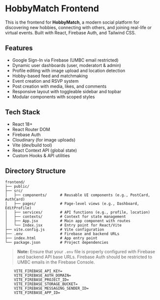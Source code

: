 # HobbyMatch Frontend

This is the frontend for **HobbyMatch**, a modern social platform for discovering new hobbies, connecting with others, and joining real-life or virtual events. Built with React, Firebase Auth, and Tailwind CSS.

## Features

- Google Sign-In via Firebase (UMBC email restricted)
- Dynamic user dashboards (user, moderatort & admin)
- Profile editing with image upload and location detection
- Hobby-based feed and matchmaking
- Event creation and RSVP system
- Post creation with media, likes, and comments
- Responsive layout with toggleable sidebar and topbar
- Modular components with scoped styles

## Tech Stack

- React 18+
- React Router DOM
- Firebase Auth
- Cloudinary (for image uploads)
- Vite (dev/build tool)
- React Context API (global state)
- Custom Hooks & API utilities

## Directory Structure
```
frontend/
├── public/            
├── src/
│   ├── components/      # Reusable UI components (e.g., PostCard, AuthCard)
│   ├── pages/           # Page-level views (e.g., Dashboard, EditProfile)
│   ├── services/        # API functions (e.g., profile, location)
│   ├── contexts/        # Context for state management
│   ├── App.jsx          # Main app component with routes
│   └── Index.jsx        # Entry point for React/Vite
├── vite.config.js       # Vite configuration
├── .env                 # Firebase and backend URLs
├── index.html           # App entry point
└── package.json         # Project dependencies
```

> **Note:** Ensure that your `.env` file is properly configured with Firebase and backend API base URLs. Firebase Auth should be restricted to UMBC emails in the Firebase Console.
```
    VITE_FIREBASE_API_KEY=
    VITE_FIREBASE_AUTH_DOMAIN=
    VITE_FIREBASE_PROJECT_ID=
    VITE_FIREBASE_STORAGE_BUCKET=
    VITE_FIREBASE_MESSAGING_SENDER_ID=
    VITE_FIREBASE_APP_ID=
```
